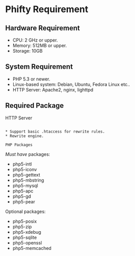 Phifty Requirement
==================

Hardware Requirement
--------------------

* CPU: 2 GHz or upper.
* Memory: 512MB or upper.
* Storage: 10GB

System Requirement
------------------

* PHP 5.3 or newer.
* Linux-based system:  Debian, Ubuntu, Fedora Linux etc..
* HTTP Server: Apache2, nginx, lighttpd

Required Package
----------------


HTTP Server
~~~~~~~~~~~

* Support basic .htaccess for rewrite rules.
* Rewrite engine.

PHP Packages
~~~~~~~~~~~~

*Must have* packages:

* php5-intl
* php5-iconv
* php5-gettext
* php5-mbstring
* php5-mysql
* php5-apc
* php5-gd
* php5-pear

Optional packages:

* php5-posix
* php5-zip
* php5-xdebug
* php5-sqlite
* php5-openssl
* php5-memcached

